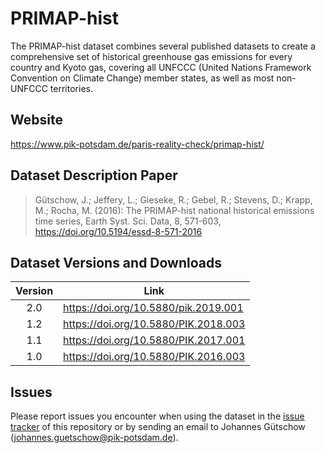 # PRIMAP-hist

The PRIMAP-hist dataset combines several published datasets to create a comprehensive set of historical greenhouse gas emissions for every country and Kyoto gas, covering all UNFCCC (United Nations Framework Convention on Climate Change) member states, as well as most non-UNFCCC territories.

## Website

https://www.pik-potsdam.de/paris-reality-check/primap-hist/

## Dataset Description Paper

> Gütschow, J.; Jeffery, L.; Gieseke, R.; Gebel, R.; Stevens, D.; Krapp, M.; Rocha, M. (2016): The PRIMAP-hist national historical emissions time series, Earth Syst. Sci. Data, 8, 571-603, https://doi.org/10.5194/essd-8-571-2016

## Dataset Versions and Downloads

| Version | Link                                 |
| :-----: | ------------------------------------ |
| 2.0     | https://doi.org/10.5880/pik.2019.001 |
| 1.2     | https://doi.org/10.5880/PIK.2018.003 |
| 1.1     | https://doi.org/10.5880/PIK.2017.001 |
| 1.0     | https://doi.org/10.5880/PIK.2016.003 |

## Issues

Please report issues you encounter when using the dataset in the [issue tracker](https://github.com/JGuetschow/PRIMAP-hist/issues) of this repository or by sending an email to Johannes Gütschow (johannes.guetschow@pik-potsdam.de).
